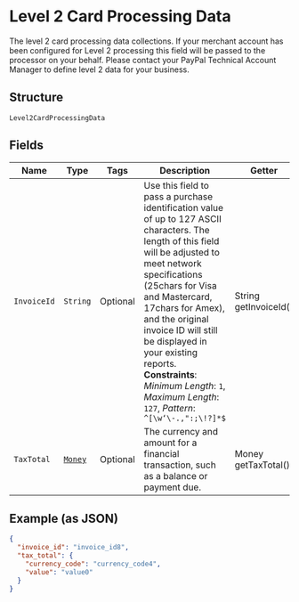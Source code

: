 
# Level 2 Card Processing Data

The level 2 card processing data collections. If your merchant account has been configured for Level 2 processing this field will be passed to the processor on your behalf. Please contact your PayPal Technical Account Manager to define level 2 data for your business.

## Structure

`Level2CardProcessingData`

## Fields

| Name | Type | Tags | Description | Getter | Setter |
|  --- | --- | --- | --- | --- | --- |
| `InvoiceId` | `String` | Optional | Use this field to pass a purchase identification value of up to 127 ASCII characters. The length of this field will be adjusted to meet network specifications (25chars for Visa and Mastercard, 17chars for Amex), and the original invoice ID will still be displayed in your existing reports.<br>**Constraints**: *Minimum Length*: `1`, *Maximum Length*: `127`, *Pattern*: `^[\w‘\-.,":;\!?]*$` | String getInvoiceId() | setInvoiceId(String invoiceId) |
| `TaxTotal` | [`Money`](../../doc/models/money.md) | Optional | The currency and amount for a financial transaction, such as a balance or payment due. | Money getTaxTotal() | setTaxTotal(Money taxTotal) |

## Example (as JSON)

```json
{
  "invoice_id": "invoice_id8",
  "tax_total": {
    "currency_code": "currency_code4",
    "value": "value0"
  }
}
```

